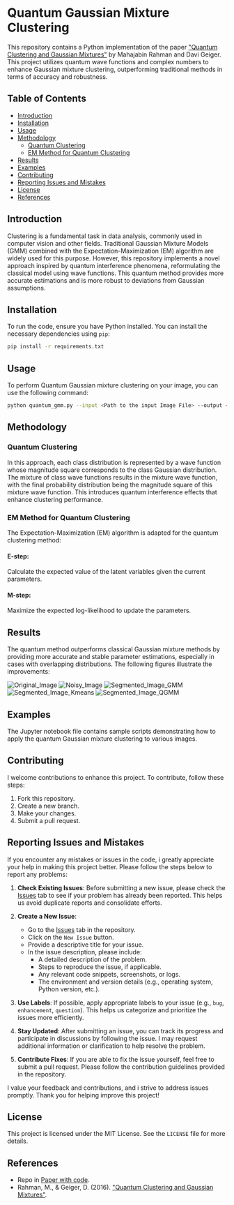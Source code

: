 # Quantum Gaussian Mixture Clustering

This repository contains a Python implementation of the paper ["Quantum Clustering and Gaussian Mixtures"](https://arxiv.org/pdf/1612.09199v1) by Mahajabin Rahman and Davi Geiger. This project utilizes quantum wave functions and complex numbers to enhance Gaussian mixture clustering, outperforming traditional methods in terms of accuracy and robustness.

## Table of Contents
- [Introduction](#introduction)
- [Installation](#installation)
- [Usage](#usage)
- [Methodology](#methodology)
  - [Quantum Clustering](#quantum-clustering)
  - [EM Method for Quantum Clustering](#em-method-for-quantum-clustering)
- [Results](#results)
- [Examples](#examples)
- [Contributing](#contributing)
- [Reporting Issues and Mistakes](#reporting-issues-and-mistakes)
- [License](#license)
- [References](#references)

## Introduction

Clustering is a fundamental task in data analysis, commonly used in computer vision and other fields. Traditional Gaussian Mixture Models (GMM) combined with the Expectation-Maximization (EM) algorithm are widely used for this purpose. However, this repository implements a novel approach inspired by quantum interference phenomena, reformulating the classical model using wave functions. This quantum method provides more accurate estimations and is more robust to deviations from Gaussian assumptions.

## Installation

To run the code, ensure you have Python installed. You can install the necessary dependencies using `pip`:

```sh
pip install -r requirements.txt
```

## Usage

To perform Quantum Gaussian mixture clustering on your image, you can use the following command:

```sh
python quantum_gmm.py --input <Path to the input Image File> --output <Path to the output Image File> --components <Number of Cluster> --iter <Number of Iteration>
```

## Methodology

### Quantum Clustering

In this approach, each class distribution is represented by a wave function whose magnitude square corresponds to the class Gaussian distribution. The mixture of class wave functions results in the mixture wave function, with the final probability distribution being the magnitude square of this mixture wave function. This introduces quantum interference effects that enhance clustering performance.

### EM Method for Quantum Clustering

The Expectation-Maximization (EM) algorithm is adapted for the quantum clustering method:

#### E-step:
Calculate the expected value of the latent variables given the current parameters.

#### M-step:
Maximize the expected log-likelihood to update the parameters.

## Results

The quantum method outperforms classical Gaussian mixture methods by providing more accurate and stable parameter estimations, especially in cases with overlapping distributions. The following figures illustrate the improvements:

![Original_Image](Results/Original_Image.png)
![Noisy_Image](Results/Noisy_Image.png)
![Segmented_Image_GMM](Results/Segmented_Image_GMM.png)
![Segmented_Image_Kmeans](Results/Segmented_Image_Kmeans.png)
![Segmented_Image_QGMM](Results/Segmented_Image_QGMM.png)

## Examples

The Jupyter notebook file contains sample scripts demonstrating how to apply the quantum Gaussian mixture clustering to various images.

## Contributing

I welcome contributions to enhance this project. To contribute, follow these steps:

1. Fork this repository.
2. Create a new branch.
3. Make your changes.
4. Submit a pull request.

## Reporting Issues and Mistakes

If you encounter any mistakes or issues in the code, i greatly appreciate your help in making this project better. Please follow the steps below to report any problems:

1. **Check Existing Issues**: Before submitting a new issue, please check the [Issues](https://github.com/mrpintime/Quantum_Gaussian_Mixtures_Clustering/issues) tab to see if your problem has already been reported. This helps us avoid duplicate reports and consolidate efforts.

2. **Create a New Issue**:
   - Go to the [Issues](https://github.com/mrpintime/Quantum_Gaussian_Mixtures_Clustering/issues) tab in the repository.
   - Click on the `New Issue` button.
   - Provide a descriptive title for your issue.
   - In the issue description, please include:
     - A detailed description of the problem.
     - Steps to reproduce the issue, if applicable.
     - Any relevant code snippets, screenshots, or logs.
     - The environment and version details (e.g., operating system, Python version, etc.).

3. **Use Labels**: If possible, apply appropriate labels to your issue (e.g., `bug`, `enhancement`, `question`). This helps us categorize and prioritize the issues more efficiently.

4. **Stay Updated**: After submitting an issue, you can track its progress and participate in discussions by following the issue. I may request additional information or clarification to help resolve the problem.

5. **Contribute Fixes**: If you are able to fix the issue yourself, feel free to submit a pull request. Please follow the contribution guidelines provided in the repository.

I value your feedback and contributions, and i strive to address issues promptly. Thank you for helping improve this project!

## License

This project is licensed under the MIT License. See the `LICENSE` file for more details.

## References
- Repo in [Paper with code](https://paperswithcode.com/paper/quantum-clustering-and-gaussian-mixtures).
- Rahman, M., & Geiger, D. (2016). ["Quantum Clustering and Gaussian Mixtures"](https://arxiv.org/pdf/1612.09199v1).

